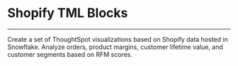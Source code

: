 # Shopify TML Blocks
---
Create a set of ThoughtSpot visualizations based on Shopify data hosted in Snowflake. Analyze orders, product margins, customer lifetime value, and customer segments based on RFM scores. 
